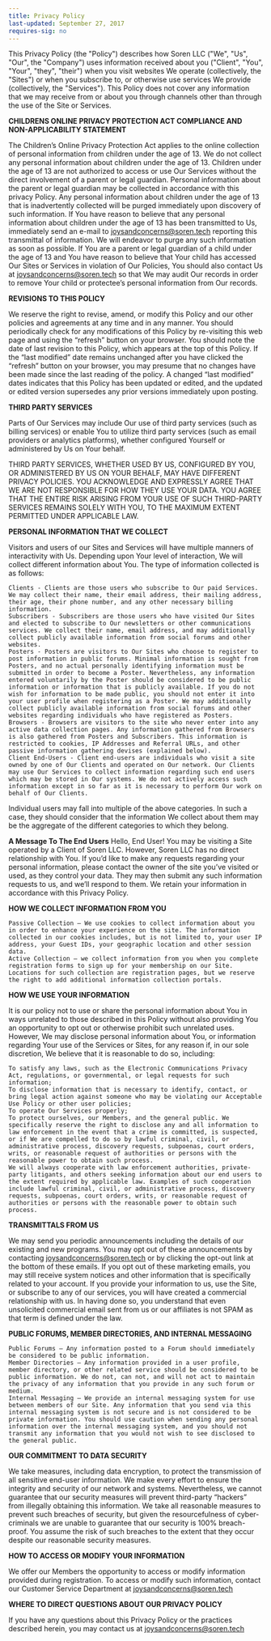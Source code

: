 ```yaml
---
title: Privacy Policy
last-updated: September 27, 2017
requires-sig: no
---
```


This Privacy Policy (the "Policy") describes how Soren LLC ("We", "Us", "Our", the "Company") uses information received about you ("Client", "You", "Your", "they", "their") when you visit websites We operate (collectively, the "Sites") or when you subscribe to, or otherwise use services We provide (collectively, the "Services"). This Policy does not cover any information that we may receive from or about you through channels other than through the use of the Site or Services.

**CHILDRENS ONLINE PRIVACY PROTECTION ACT COMPLIANCE AND NON-APPLICABILITY STATEMENT**

The Children’s Online Privacy Protection Act applies to the online collection of personal information from children under the age of 13. We do not collect any personal information about children under the age of 13. Children under the age of 13 are not authorized to access or use Our Services without the direct involvement of a parent or legal guardian. Personal information about the parent or legal guardian may be collected in accordance with this privacy Policy. Any personal information about children under the age of 13 that is inadvertently collected will be purged immediately upon discovery of such information. If You have reason to believe that any personal information about children under the age of 13 has been transmitted to Us, immediately send an e-mail to joysandconcerns@soren.tech reporting this transmittal of information. We will endeavor to purge any such information as soon as possible. If You are a parent or legal guardian of a child under the age of 13 and You have reason to believe that Your child has accessed Our Sites or Services in violation of Our Policies, You should also contact Us at joysandconcerns@soren.tech so that We may audit Our records in order to remove Your child or protectee’s personal information from Our records.

**REVISIONS TO THIS POLICY**

We reserve the right to revise, amend, or modify this Policy and our other policies and agreements at any time and in any manner. You should periodically check for any modifications of this Policy by re-visiting this web page and using the “refresh” button on your browser. You should note the date of last revision to this Policy, which appears at the top of this Policy. If the “last modified” date remains unchanged after you have clicked the “refresh” button on your browser, you may presume that no changes have been made since the last reading of the policy. A changed “last modified” dates indicates that this Policy has been updated or edited, and the updated or edited version supersedes any prior versions immediately upon posting.

**THIRD PARTY SERVICES**

Parts of Our Services may include Our use of third party services (such as billing services) or enable You to utilize third party services (such as email providers or analytics platforms), whether configured Yourself or administered by Us on Your behalf.

THIRD PARTY SERVICES, WHETHER USED BY US, CONFIGURED BY YOU, OR ADMINISTERED BY US ON YOUR BEHALF, MAY HAVE DIFFERENT PRIVACY POLICIES. YOU ACKNOWLEDGE AND EXPRESSLY AGREE THAT WE ARE NOT RESPONSIBLE FOR HOW THEY USE YOUR DATA. YOU AGREE THAT THE ENTIRE RISK ARISING FROM YOUR USE OF SUCH THIRD-PARTY SERVICES REMAINS SOLELY WITH YOU, TO THE MAXIMUM EXTENT PERMITTED UNDER APPLICABLE LAW.

**PERSONAL INFORMATION THAT WE COLLECT**

Visitors and users of our Sites and Services will have multiple manners of interactivity with Us. Depending upon Your level of interaction, We will collect different information about You. The type of information collected is as follows:

    Clients - Clients are those users who subscribe to Our paid Services. We may collect their name, their email address, their mailing address, their age, their phone number, and any other necessary billing information.
    Subscribers - Subscribers are those users who have visited Our Sites and elected to subscribe to Our newsletters or other communications services. We collect their name, email address, and may additionally collect publicly available information from social forums and other websites.
    Posters - Posters are visitors to Our Sites who choose to register to post information in public forums. Minimal information is sought from Posters, and no actual personally identifying information must be submitted in order to become a Poster. Nevertheless, any information entered voluntarily by the Poster should be considered to be public information or information that is publicly available. If you do not wish for information to be made public, you should not enter it into your user profile when registering as a Poster. We may additionally collect publicly available information from social forums and other websites regarding individuals who have registered as Posters.
    Browsers - Browsers are visitors to the site who never enter into any active data collection pages. Any information gathered from Browsers is also gathered from Posters and Subscribers. This information is restricted to cookies, IP Addresses and Referral URLs, and other passive information gathering devises (explained below).
    Client End-Users - Client end-users are individuals who visit a site owned by one of Our Clients and operated on Our network. Our Clients may use Our Services to collect information regarding such end users which may be stored in Our systems. We do not actively access such information except in so far as it is necessary to perform Our work on behalf of Our Clients.

Individual users may fall into multiple of the above categories. In such a case, they should consider that the information We collect about them may be the aggregate of the different categories to which they belong.

**A Message To The End Users** Hello, End User! You may be visiting a Site operated by a Client of Soren LLC. However, Soren LLC has no direct relationship with You. If you’d like to make any requests regarding your personal information, please contact the owner of the site you’ve visited or used, as they control your data. They may then submit any such information requests to us, and we’ll respond to them. We retain your information in accordance with this Privacy Policy.

**HOW WE COLLECT INFORMATION FROM YOU**

    Passive Collection – We use cookies to collect information about you in order to enhance your experience on the site. The information collected in our cookies includes, but is not limited to, your user IP address, your Guest IDs, your geographic location and other session data.
    Active Collection – we collect information from you when you complete registration forms to sign up for your membership on our Site. Locations for such collection are registration pages, but we reserve the right to add additional information collection portals.

**HOW WE USE YOUR INFORMATION**

It is our policy not to use or share the personal information about You in ways unrelated to those described in this Policy without also providing You an opportunity to opt out or otherwise prohibit such unrelated uses. However, We may disclose personal information about You, or information regarding Your use of the Services or Sites, for any reason if, in our sole discretion, We believe that it is reasonable to do so, including:

    To satisfy any laws, such as the Electronic Communications Privacy Act, regulations, or governmental, or legal requests for such information;
    To disclose information that is necessary to identify, contact, or bring legal action against someone who may be violating our Acceptable Use Policy or other user policies;
    To operate Our Services properly;
    To protect ourselves, our Members, and the general public. We specifically reserve the right to disclose any and all information to law enforcement in the event that a crime is committed, is suspected, or if We are compelled to do so by lawful criminal, civil, or administrative process, discovery requests, subpoenas, court orders, writs, or reasonable request of authorities or persons with the reasonable power to obtain such process.
    We will always cooperate with law enforcement authorities, private-party litigants, and others seeking information about our end users to the extent required by applicable law. Examples of such cooperation include lawful criminal, civil, or administrative process, discovery requests, subpoenas, court orders, writs, or reasonable request of authorities or persons with the reasonable power to obtain such process.

**TRANSMITTALS FROM US**

We may send you periodic announcements including the details of our existing and new programs. You may opt out of these announcements by contacting joysandconcerns@soren.tech or by clicking the opt-out link at the bottom of these emails. If you opt out of these marketing emails, you may still receive system notices and other information that is specifically related to your account. If you provide your information to us, use the Site, or subscribe to any of our services, you will have created a commercial relationship with us. In having done so, you understand that even unsolicited commercial email sent from us or our affiliates is not SPAM as that term is defined under the law.

**PUBLIC FORUMS, MEMBER DIRECTORIES, AND INTERNAL MESSAGING**

    Public Forums – Any information posted to a Forum should immediately be considered to be public information.
    Member Directories – Any information provided in a user profile, member directory, or other related service should be considered to be public information. We do not, can not, and will not act to maintain the privacy of any information that you provide in any such forum or medium.
    Internal Messaging – We provide an internal messaging system for use between members of our Site. Any information that you send via this internal messaging system is not secure and is not considered to be private information. You should use caution when sending any personal information over the internal messaging system, and you should not transmit any information that you would not wish to see disclosed to the general public.

**OUR COMMITMENT TO DATA SECURITY**

We take measures, including data encryption, to protect the transmission of all sensitive end-user information. We make every effort to ensure the integrity and security of our network and systems. Nevertheless, we cannot guarantee that our security measures will prevent third-party “hackers” from illegally obtaining this information. We take all reasonable measures to prevent such breaches of security, but given the resourcefulness of cyber-criminals we are unable to guarantee that our security is 100% breach-proof. You assume the risk of such breaches to the extent that they occur despite our reasonable security measures.

**HOW TO ACCESS OR MODIFY YOUR INFORMATION**

We offer our Members the opportunity to access or modify information provided during registration. To access or modify such information, contact our Customer Service Department at joysandconcerns@soren.tech

**WHERE TO DIRECT QUESTIONS ABOUT OUR PRIVACY POLICY**

If you have any questions about this Privacy Policy or the practices described herein, you may contact us at joysandconcerns@soren.tech